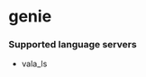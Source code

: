 <!--- THIS DOCUMENT IS AUTOMATICALLY GENERATED, DON'T EDIT IT -->
# genie

### Supported language servers

- vala_ls
